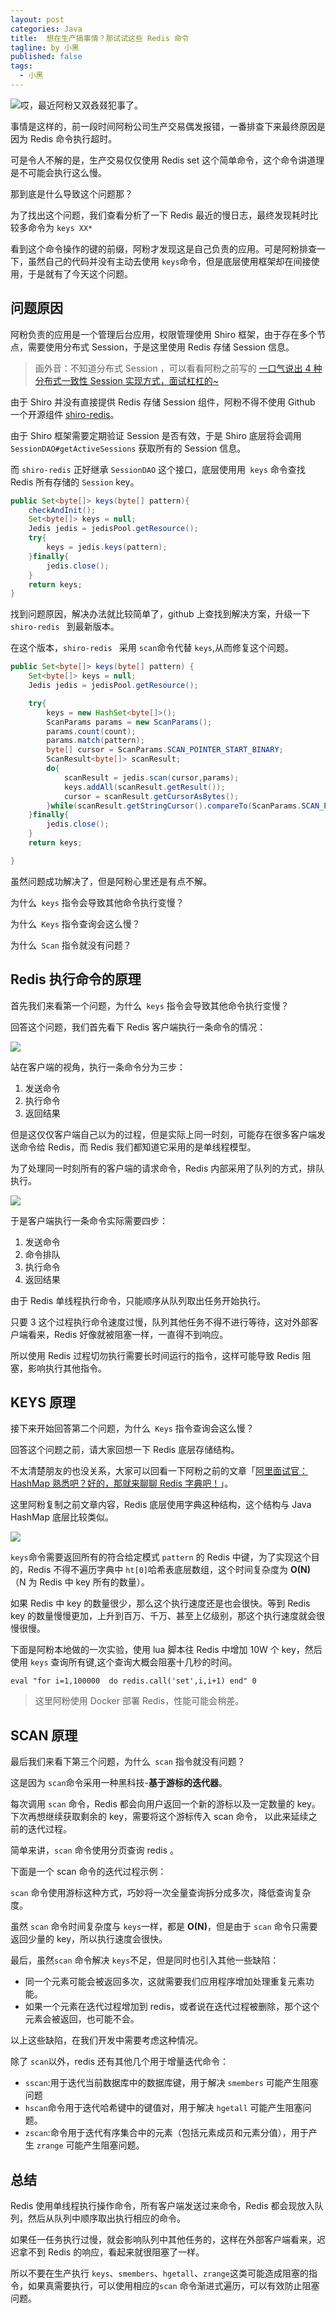 ```yaml
---
layout: post
categories: Java
title:  想在生产搞事情？那试试这些 Redis 命令
tagline: by 小黑
published: false
tags: 
  - 小黑
---
```


![](http://www.justdojava.com/assets/images/2019/java/image_andyxh/20200909/7ba5539fb9e24d638abc5fddf9797b36.jpg)哎，最近阿粉又双叒叕犯事了。

事情是这样的，前一段时间阿粉公司生产交易偶发报错，一番排查下来最终原因是因为 Redis 命令执行超时。

可是令人不解的是，生产交易仅仅使用 Redis set 这个简单命令，这个命令讲道理是不可能会执行这么慢。

那到底是什么导致这个问题那？

为了找出这个问题，我们查看分析了一下 Redis 最近的慢日志，最终发现耗时比较多命令为 `keys XX*`

看到这个命令操作的键的前缀，阿粉才发现这是自己负责的应用。可是阿粉排查一下，虽然自己的代码并没有主动去使用 `keys`命令，但是底层使用框架却在间接使用，于是就有了今天这个问题。

<!--more-->

## 问题原因

阿粉负责的应用是一个管理后台应用，权限管理使用 Shiro 框架，由于存在多个节点，需要使用分布式 Session，于是这里使用 Redis 存储 Session 信息。

> 画外音：不知道分布式 Session ，可以看看阿粉之前写的 [一口气说出 4 种分布式一致性 Session 实现方式，面试杠杠的~](https://mp.weixin.qq.com/s/8HgFYgrJDC3bi5MY0icJfg)

由于 Shiro 并没有直接提供 Redis 存储 Session 组件，阿粉不得不使用 Github 一个开源组件 [shiro-redis](https://github.com/alexxiyang/shiro-redis)。

由于 Shiro 框架需要定期验证 Session 是否有效，于是 Shiro 底层将会调用  `SessionDAO#getActiveSessions` 获取所有的 Session 信息。

而 `shiro-redis` 正好继承 `SessionDAO` 这个接口，底层使用用` keys` 命令查找 Redis 所有存储的 `Session`  key。

```java
public Set<byte[]> keys(byte[] pattern){
    checkAndInit();
    Set<byte[]> keys = null;
    Jedis jedis = jedisPool.getResource();
    try{
        keys = jedis.keys(pattern);
    }finally{
        jedis.close();
    }
    return keys;
}
```

找到问题原因，解决办法就比较简单了，github 上查找到解决方案，升级一下 `shiro-redis ` 到最新版本。

在这个版本，`shiro-redis ` 采用 `scan`命令代替 `keys`,从而修复这个问题。

```java
public Set<byte[]> keys(byte[] pattern) {
    Set<byte[]> keys = null;
    Jedis jedis = jedisPool.getResource();

    try{
        keys = new HashSet<byte[]>();
        ScanParams params = new ScanParams();
        params.count(count);
        params.match(pattern);
        byte[] cursor = ScanParams.SCAN_POINTER_START_BINARY;
        ScanResult<byte[]> scanResult;
        do{
            scanResult = jedis.scan(cursor,params);
            keys.addAll(scanResult.getResult());
            cursor = scanResult.getCursorAsBytes();
        }while(scanResult.getStringCursor().compareTo(ScanParams.SCAN_POINTER_START) > 0);
    }finally{
        jedis.close();
    }
    return keys;

}
```

虽然问题成功解决了，但是阿粉心里还是有点不解。

为什么` keys` 指令会导致其他命令执行变慢？

为什么` Keys` 指令查询会这么慢？

为什么` Scan` 指令就没有问题？

##  Redis 执行命令的原理

首先我们来看第一个问题，为什么` keys` 指令会导致其他命令执行变慢？

回答这个问题，我们首先看下 Redis 客户端执行一条命令的情况：

![](http://www.justdojava.com/assets/images/2019/java/image_andyxh/20200909/007S8ZIlly1giiyhjpmdaj30lp0a1tgo.jpg)

站在客户端的视角，执行一条命令分为三步：

1. 发送命令
2. 执行命令
3. 返回结果

但是这仅仅客户端自己以为的过程，但是实际上同一时刻，可能存在很多客户端发送命令给 Redis，而 Redis 我们都知道它采用的是单线程模型。

为了处理同一时刻所有的客户端的请求命令，Redis 内部采用了队列的方式，排队执行。

![](http://www.justdojava.com/assets/images/2019/java/image_andyxh/20200909/007S8ZIlly1giiyq2bmvwj30lp0a1gu2.jpg)

于是客户端执行一条命令实际需要四步：

1. 发送命令
2. 命令排队
3. 执行命令
4. 返回结果

由于 Redis 单线程执行命令，只能顺序从队列取出任务开始执行。

只要 3 这个过程执行命令速度过慢，队列其他任务不得不进行等待，这对外部客户端看来，Redis 好像就被阻塞一样，一直得不到响应。

所以使用 Redis 过程切勿执行需要长时间运行的指令，这样可能导致 Redis 阻塞，影响执行其他指令。

## KEYS 原理

接下来开始回答第二个问题，为什么` Keys` 指令查询会这么慢？

回答这个问题之前，请大家回想一下 Redis 底层存储结构。

不太清楚朋友的也没关系，大家可以回看一下阿粉之前的文章「[阿里面试官：HashMap 熟悉吧？好的，那就来聊聊 Redis 字典吧！](https://mp.weixin.qq.com/s/DG3fOoNf-Avuud2cwa3N5A)」。

这里阿粉复制之前文章内容，Redis 底层使用字典这种结构，这个结构与 Java HashMap 底层比较类似。

![](http://www.justdojava.com/assets/images/2019/java/image_andyxh/20200909/007S8ZIlly1gid627wwnpj30x40lf7e0.jpg)

`keys`命令需要返回所有的符合给定模式 `pattern` 的  Redis 中键，为了实现这个目的，Redis 不得不遍历字典中 `ht[0]`哈希表底层数组，这个时间复杂度为 **O(N)**（N 为 Redis 中 key 所有的数量）。

如果 Redis 中 key 的数量很少，那么这个执行速度还是也会很快。等到 Redis key 的数量慢慢更加，上升到百万、千万、甚至上亿级别，那这个执行速度就会很慢很慢。

下面是阿粉本地做的一次实验，使用 lua 脚本往 Redis 中增加 10W 个 key，然后使用 `keys` 查询所有键,这个查询大概会阻塞十几秒的时间。

```shell
eval "for i=1,100000  do redis.call('set',i,i+1) end" 0
```

> 这里阿粉使用 Docker 部署 Redis，性能可能会稍差。

## SCAN 原理

最后我们来看下第三个问题，为什么` scan` 指令就没有问题？

这是因为 `scan`命令采用一种黑科技-**基于游标的迭代器**。

每次调用 `scan` 命令，Redis 都会向用户返回一个新的游标以及一定数量的 key。下次再想继续获取剩余的 key，需要将这个游标传入 scan 命令， 以此来延续之前的迭代过程。

简单来讲，`scan` 命令使用分页查询 redis 。

下面是一个 scan 命令的迭代过程示例：

`scan` 命令使用游标这种方式，巧妙将一次全量查询拆分成多次，降低查询复杂度。

虽然  `scan` 命令时间复杂度与 `keys`一样，都是 **O(N)**，但是由于 `scan` 命令只需要返回少量的 key，所以执行速度会很快。

最后，虽然`scan` 命令解决 `keys`不足，但是同时也引入其他一些缺陷：

- 同一个元素可能会被返回多次，这就需要我们应用程序增加处理重复元素功能。
- 如果一个元素在迭代过程增加到 redis，或者说在迭代过程被删除，那个这个元素会被返回，也可能不会。

以上这些缺陷，在我们开发中需要考虑这种情况。

除了 `scan`以外，redis 还有其他几个用于增量迭代命令：

- `sscan`:用于迭代当前数据库中的数据库键，用于解决 `smembers` 可能产生阻塞问题
- `hscan`命令用于迭代哈希键中的键值对，用于解决 `hgetall` 可能产生阻塞问题。
- `zscan`:命令用于迭代有序集合中的元素（包括元素成员和元素分值），用于产生 `zrange` 可能产生阻塞问题。

## 总结

Redis 使用单线程执行操作命令，所有客户端发送过来命令，Redis 都会现放入队列，然后从队列中顺序取出执行相应的命令。

如果任一任务执行过慢，就会影响队列中其他任务的，这样在外部客户端看来，迟迟拿不到 Redis 的响应，看起来就很阻塞了一样。

所以不要在生产执行 `keys`、`smembers`、`hgetall`、`zrange`这类可能造成阻塞的指令，如果真需要执行，可以使用相应的`scan` 命令渐进式遍历，可以有效防止阻塞问题。








